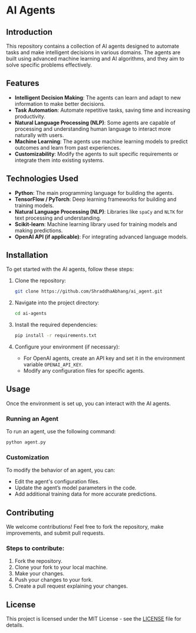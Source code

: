 # AI Agents

## Introduction

This repository contains a collection of AI agents designed to automate tasks and make intelligent decisions in various domains. The agents are built using advanced machine learning and AI algorithms, and they aim to solve specific problems effectively.

## Features

- **Intelligent Decision Making**: The agents can learn and adapt to new information to make better decisions.
- **Task Automation**: Automate repetitive tasks, saving time and increasing productivity.
- **Natural Language Processing (NLP)**: Some agents are capable of processing and understanding human language to      interact more naturally with users.
- **Machine Learning**: The agents use machine learning models to predict outcomes and learn from past experiences.
- **Customizability**: Modify the agents to suit specific requirements or integrate them into existing systems.

## Technologies Used

- **Python**: The main programming language for building the agents.
- **TensorFlow / PyTorch**: Deep learning frameworks for building and training models.
- **Natural Language Processing (NLP)**: Libraries like `spaCy` and `NLTK` for text processing and understanding.
- **Scikit-learn**: Machine learning library used for training models and making predictions.
- **OpenAI API (if applicable)**: For integrating advanced language models.

## Installation

To get started with the AI agents, follow these steps:

1. Clone the repository:
   ```bash
   git clone https://github.com/ShraddhaAbhang/ai_agent.git
   ```

2. Navigate into the project directory:
   ```bash
   cd ai-agents
   ```

3. Install the required dependencies:
   ```bash
   pip install -r requirements.txt
   ```

4. Configure your environment (if necessary):
   - For OpenAI agents, create an API key and set it in the environment variable `OPENAI_API_KEY`.
   - Modify any configuration files for specific agents.

## Usage

Once the environment is set up, you can interact with the AI agents.

### Running an Agent
To run an agent, use the following command:
```bash
python agent.py
```

### Customization
To modify the behavior of an agent, you can:
- Edit the agent's configuration files.
- Update the agent’s model parameters in the code.
- Add additional training data for more accurate predictions.

## Contributing

We welcome contributions! Feel free to fork the repository, make improvements, and submit pull requests.

### Steps to contribute:
1. Fork the repository.
2. Clone your fork to your local machine.
3. Make your changes.
4. Push your changes to your fork.
5. Create a pull request explaining your changes.

## License

This project is licensed under the MIT License - see the [LICENSE](LICENSE) file for details.

